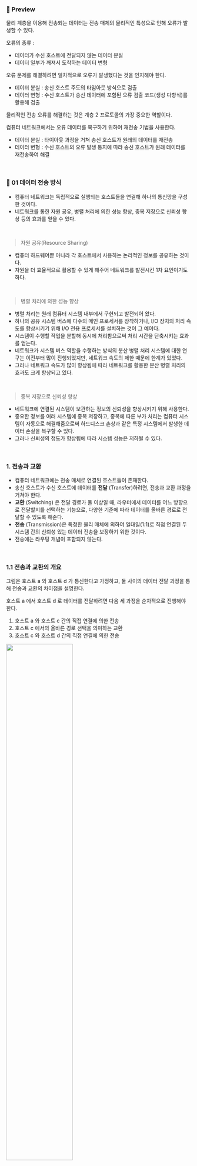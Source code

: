 ### 🔆 Preview

물리 계층을 이용해 전송되는 데이터는 전송 매체의 물리적인 특성으로 인해 오류가 발생할 수 있다.   

오류의 종류 :       
- 데이터가 수신 호스트에 전달되지 않는 데이터 분실      
- 데이터 일부가 깨져서 도착하는 데이터 변형        

오류 문제를 해결하려면 일차적으로 오류가 발생했다는 것을 인지해야 한다.      

- 데이터 분실 : 송신 호스트 주도의 타임아웃 방식으로 검출      
- 데이터 변형 : 수신 호스트가 송신 데이터에 포함된 오류 검출 코드(생성 다항식)를 활용해 검출      

물리적인 전송 오류를 해결하는 것은 계층 2 프로토콜의 가장 중요한 역할이다.      

컴퓨터 네트워크에서는 오류 데이터를 복구하기 위하여 재전송 기법을 사용한다.        

- 데이터 분실 : 타이아웃 과정을 거쳐 송신 호스트가 원래의 데이터를 재전송      
- 데이터 변형 : 수신 호스트의 오류 발생 통지에 따라 송신 호스트가 원래 데이터를 재전송하여 해결    
</br>

### 💎 01 데이터 전송 방식
* 컴퓨터 네트워크는 독립적으로 실행되는 호스트들을 연결해 하나의 통신망을 구성한 것이다.
* 네트워크를 통한 자원 공유, 병렬 처리에 의한 성능 향상, 중복 저장으로 신뢰성 향상 등의 효과를 얻을 수 있다.
</br>

> 자원 공유(Resource Sharing)
* 컴퓨터 하드웨어뿐 아니라 각 호스트에서 사용하는 논리적인 정보를 공유하는 것이다.
* 자원을 더 효율적으로 활용할 수 있게 해주어 네트워크를 발전시킨 1차 요인이기도 하다.
</br>

> 병렬 처리에 의한 성능 향상
* 병렬 처리는 원래 컴퓨터 시스템 내부에서 구현되고 발전되어 왔다.
* 하나의 공유 시스템 버스에 다수의 메인 프로세서를 장착하거나, I/O 장치의 처리 속도를 향상시키기 위해 I/O 전용 프로세서를 설치하는 것이 그 예이다.
* 시스템이 수행할 작업을 분할해 동시에 처리함으로써 처리 시간을 단축시키는 효과를 얻는다.
* 네트워크가 시스템 버스 역할을 수행하는 방식의 분산 병렬 처리 시스템에 대한 연구는 이전부터 많이 진행되었지만, 네트워크 속도의 제한 때문에 한계가 있었다.
* 그러나 네트워크 속도가 많이 향상됨에 따라 네트워크를 활용한 분산 병렬 처리의 효과도 크게 향상되고 있다.
</br>

> 중복 저장으로 신뢰성 향상
* 네트워크에 연결된 시스템이 보관하는 정보의 신뢰성을 향상시키기 위해 사용한다.
* 중요한 정보를 여러 시스템에 중복 저장하고, 중복에 따른 부가 처리는 컴퓨터 시스템이 자동으로 해결해줌으로써 하드디스크 손상과 같은 특정 시스템에서 발생한 데이터 손실을 복구할 수 있다.
* 그러나 신뢰성의 정도가 향상됨에 따라 시스템 성능은 저하될 수 있다.
</br>

### 1. 전송과 교환
* 컴퓨터 네트워크에는 전송 매체로 연결된 호스트들이 존재한다.
* 송신 호스트가 수신 호스트에 데이터를 **전달** (Transfer)하려면, 전송과 교환 과정을 거쳐야 한다.
* **교환** (Switching) 은 전달 경로가 둘 이상일 때, 라우터에서 데이터를 어느 방향으로 전달할지를 선택하는 기능으로, 다양한 기준에 따라 데이터를 올바른 경로로 전달할 수 있도록 해준다.
* **전송** (Transmission)은 특정한 물리 매체에 의하여 일대일(1:1)로 직접 연결된 두 시스템 간의 신뢰성 있는 데이터 전송을 보장하기 위한 것이다.
* 전송에는 라우팅 개념이 포함되지 않는다.
</br>

### 1.1 전송과 교환의 개요
그림은 호스트 a 와 호스트 d 가 통신한다고 가정하고, 둘 사이의 데이터 전달 과정을 통해 전송과 교환의 차이점을 설명한다.   

호스트 a 에서 호스트 d 로 데이터를 전달하려면 다음 세 과정을 순차적으로 진행해야 한다.
1. 호스트 a 와 호스트 c 간의 직접 연결에 의한 전송
2. 호스트 c 에서의 올바른 경로 선택을 의미하는 교환
3. 호스트 c 와 호스트 d 간의 직접 연결에 의한 전송

<img src="https://user-images.githubusercontent.com/83942393/129123127-eff64b4c-7c65-4a7c-85ce-9e5aae153334.png" width="60%" height="60%"></img></br>

* 전송 개념에는 교환 개념이 배제되어야 한다.
* 이를 위해서는, 두 호스트를 전송 매체로 직접 연결해 송신 호스트가 전송한 데이터가 수신 호스트에 직접 도착하도록 해야 한다.

```
호스트 c 에서의 교환 과정은 수신 데이터를 어느 경로로 전달할지를 결정한다.
호스트 c 는 호스트 a, 호스트 d, 호스트 e라는 세 경로로 데이터를 전송할 수 있다.
호스트 a 방향은 데이터가 출발지로 되돌아가므로 잘못된 선택이고, 호스트 e 방향은 직관적으로 볼 때, 데이터가 먼거리로 우회하여 전달되기 때문에 잘못된 선택이다.
호스트 d 방향으로 직접 보내주는 것이 가장 올바른 경로 선택이다.
올바른 경로를 선택하기 위해 교환 기능을 수행하는 호스트는 경로 선택과 관련된 정보를 관리한다.
```
</br>

### 1.2 전송 방식의 종류
네트워크를 다양한 기준으로 분류할 수 있지만,
1. 네트워크에 연결된 호스트의 지리적 분포에 따라 구분하는 방식
2. 데이터 전송·교환 기술로 분류
하는 방식이 대표적이다.

* 지리적 분포에 따른 분류 방식에는 LAN(근거리 통신망), MAN(도시 규모의 통신망), WAN(원거리 통신망) 등이 있다.
* 네트워크 전송·교환 기술에 따라 네트워크를 분류하는 방식에는 각 호스트를 일대일로 직접 연결해 목적지 호스트에만 데이터를 전송하는 점대점(Point-to-Point) 방식과 네트워크에 연결된 모든 호스트에 데이터를 전송하는 브로드캐스팅(Broadcasting) 방식이 있다.
</br>

> 점대점 방식
* 점대점 방식에서는, 호스트 간의 데이터 전달 과정에서 송신 호스트가 중개 호스트와 일대일로 연결되므로, 다른 호소트에는 데이터가 전달되지 않는다.
* 따라서 데이터를 최종 목적지 호스트까지 올바르게 전달하려고, 인접 호스트에 전송하는 과정을 단계적으로 반복한다.
```
이때 각 호스트는 데이터를 송수신하는 호스트일 수도 있고, 중간에 있는 교환 시스템일 수도 있다.
```
* 원거리에 있는 시스템 사이의 통신 방식으로, WAN 환경에서 주로 사용한다.
* 스타형, 링형, 완전형, 불규칙형
</br>

> 브로드캐스팅 방식
* 공유 전송 매체 하나에 여러 호스트를 연결하기 때문에, 네트워크에 연결된 모든 호스트에 데이터가 전송된다.
* 데이터 전달 과정에서는 별도의 교환 기능이 필요없다.
* 대신, 자신을 목적지로 하지 않은 데이터를 받은 호스트는 받은 데이터를 버려 결국 하나의 목적지 호스트만 데이터를 수신하도록 설계해야 한다.
* LAN처럼 지리적으로 가까운 호스트 사이의 통신에서 주로 사용한다.
* 버스형, 링형 
</br>

### 2. 점대점 방식
* 점대점 방식 네트워크에서는 교환 호스트가 송수신 호스트의 중간에 위치한다.
* 이들을 연결하는 구성 형태에 따라 기술적으로 영향을 많이 받는다.

그림은 대표적인 점대점 방식으로 스타형, 링형, 완전형, 불규칙형이 있다.  
<img src="https://user-images.githubusercontent.com/83942393/129124448-6f6e0360-2ac5-4b0c-8823-753c017f83b5.png" width="60%" height="60%"></img></br>

* 점대점 방식은 연결 개수가 많아지면, 성능 면에서 유리하지만, 전송 매체의 길이가 증가해 비용이 많이 든다.
* 반대로 연결 개수가 적어지면, 전송 매체를 더 많이 공유해 네트워크의 혼잡도가 증가한다.
* 따라서 네트워크 트래픽이 많이 발생하는 구간에서는 전송 매체의 수를 늘리고, 그렇지 않은 구간에서는 줄이는 것이 좋다.
</br>

### 2.1 스타형
* 스타형은 중앙에 있는 하나의 중개 호스트 주위로 여러 호스트를 일대일로 연결하는 형태이다.
* 주변 호스트가 데이터를 송수신하려면, 반드시 중앙의 중개 호스트를 거쳐야 한다.
* 따라서 중앙 호스트의 신뢰성과 성능이 전체 네트워크의 성능과 신뢰성에 많은 영향을 준다.
* 또, 데이터를 적절한 목적지로 전송하는 중개 기능도 중앙 호스트가 독점적으로 담당한다.
* 스타형은 아래 그림처럼 다단계로 확장할 수 있는데, 중앙에 있는 스타 구조 주변에 위치한 호스트들을 중심으로 새로운 스타 구조가 확장되는 형태이다.
* 이를 트리(Tree) 형이라 하는데, 이 구조에서는 주변 호스트가 중개 호스트로 확장되는 과정을 반복해 네트워크를 무한대로 펼칠 수 있다.
* 트리형의 장점은 모든 데이터가 중앙 호스트를 중심으로 라우팅되므로, 중개 과정이 간단하다는 점이다.
* 반대로, 중앙 호스트에 문제가 발생하면 전체 네트워크의 동작에 영향을 많이 준다는 단점이 있다.

<img width="325" alt="스크린샷 2021-08-12 오후 3 16 13" src="https://user-images.githubusercontent.com/83942393/129147255-528b3762-5a12-4857-8028-fa51ed5fa8ef.png"></br>
그림 4-3 트리의 구조   
<img src="https://user-images.githubusercontent.com/83942393/129125739-0d854f56-8235-4489-805c-36c49b31c527.png" width="45%" height="45%"></img></br>
<img src="https://user-images.githubusercontent.com/83942393/129125862-251628e1-14e9-4276-8543-5f42f4f8812f.png" width="20%" height="20%"></img></br>
</br>

### 2.2 링형
* 링형은 호스트의 연결이 순환 고리 구조이며, 전송 데이터가 브로드캐스팅되는 특징이 있다.
* 그러나 호스트가 일대일로 직접 연결되기 때문에 점대점 방식에도 포함된다.
* 송신 호스트와 수신 호스트의 거리가 멀수록 데이터 전달 과정에 개입하는 중개 호스트의 개수도 자연히 증가한다.
* 링형에서는 네트워크에 연결된 모든 호스트가 데이터 전송과 교환 기능을 동시에 수행할 수 있어야 한다.
* 이론적으로는 송수신 호스트 사이의 중개 거리를 판단해 데이터를 시계 방향이나 반시계 방향으로 전달하는 것이 효율적이다.
```
그러나 실제 환경에서 링형은 데이터를 한 방향으로만 전달하도록 설계한다.
왜냐하면 데이터 전달 방향을 고정하면, 복잡한 처리 과정이 단순해져, 중개되는 호스트의 개수를 줄이는 것보다 유리하기 때문이다.
```
* 링형에서는 연결된 여러 호스트가 데이터를 동시에 전송하면 데이터 충돌이 발생할 수 있다.
* 따라서 호스트 사이의 데이터 송신 시점을 제어하는 토큰이라는 특수한 제어 프레임을 사용한다.
```
토큰은 데이터 전송 권한을 의미하기 때문에, 호스트가 데이터를 전송하려면 토큰을 꼭 확보해야 한다.
평소에는 링 네트워크 하나의 토큰이 순환하는데, 데이터를 전송하려는 호스트는 토큰이 도착하면, 이를 내부에 보관한 후, 데이터 전송을 시작한다.
그리고 데이터가 네트워크를 한 바퀴 순환하여 되돌아오면 데이터 전송이 완료된 것이므로, 토큰을 다시 링 네트워크에 돌려주어야 한다.

이러한 과정이 반복적으로 이루어지면서, 링에 연결된 모든 호스트가 토큰을 확보하고, 데이터 전송 기회가 동등하게 부여된다.
```
* 링형의 단점은 한 호스트가 고장나면 전체 네트워크가 동작하지 않을 수 있다.
* 따라서 정전이나 기타 원인에 의해 오작동하는 호스트는 네트워크에서 논리적으로 분리하여 고립시킬 수 있어야 한다.
</br>

### 2.3 완전형
* 완전형은 네트워크에 존재하는 모든 호스트가 다른 모든 호스트와 일대일로 직접 연결하는 방식이다.
* 호스트끼리 서로 공유하지 않는 전용 매체로 직접 연결하기 때문에, 교환 기능이 필요 없다.
* 완전형의 단점은, 사용하는 전송 매체의 수가 증가하면, 비용 측면에서 극단적으로 비효율적이라는 것이다.
```
예를 들어 네트워크에 존재하는 호스트의 개수가 N개라고 가정하면 연결에 필요한 전송 매체의 수는 Nx(N-1)/2 개가 된다.
```
* 특별한 목적을 위해, 제한적으로 연결하는 경우를 제외하면, 완전형을 사용하는 경우는 거의 없다고 볼 수 있다.
</br>

### 2.4 불규칙형
* 불규칙형은 말 그대로 전송 매체에 의한 연결 구조를 특정 패턴으로 분류할 수 없다는 뜻이다.
* 일반 네트워크의 형태는 불규칙형이다.
* 네트워크에서 고려해야 하는 여러 환경 요인에 의해 연결 구조가 결정된다.
```
예를 들어, 특정한 두 호스트 사이에 통신 트래픽이 많으면 이들을 직접 연결하고, 적으면 다른 호스트의 중개 과정을 거쳐서 데이터를 주고받도록 설계한다.
```
</br>

### 3. 브로드캐스팅 방식
* 점대점 방식은 전송 매체를 사용해 각 호스트를 일대일로 직접 연결한다는 전제하에, 어떤 호스트를 어떤 구조로 연결하는지를 다룬다.
* 반면, 브로드캐스팅(Broadcasting) 방식은 특정 호스트가 전송한 데이터가 네트워크에 연결된 모든 호스트에 전달된다는 특징이 있다.
* WAN 같은 원거리 통신망에서는 특정 호스트 사이를 직접 연결한 전송 매체가 있는지, 아니면 어떤 우회 경로로 몇 단계를 거쳐서 연결할 수 있는지에 대한 판단이 중요하다.
* 그러나, LAN에서는 연결의 존재 여부보다는 데이터를 목적지 호스트까지 얼마나 효율적으로 전달할 수 있는지가 중요한 잣대가 된다.
* 이를 지원하는 브로드캐스팅 방식은 네트워크의 모든 호스트를 하나의 전송 매체로 연결하므로, 중개 기능을 수행하는 교환 호스트가 필요 없다.
* 또한 임의의 송신 호스트에서 보낸 데이터가 네트워크의 모든 호스트에 전달되므로, 데이터를 수신하도록 지정된 호스트는 해당 데이터를 수신하고 보관하지만, 다른 호스트들은 수신 데이터를 버린다.

그림은 브로드캐스팅 방식을 지원하는 버스형과 링형이다.     
![image](https://user-images.githubusercontent.com/83942393/129128537-8dcccfe3-18e4-4d62-b4fb-db7dec7cf7e7.png)

* 버스형은 공유 전송 매체인 버스에 모든 호스트를 연결하므로 공유 버스에 연결된 모든 호스트가 전송 데이터를 수신할 수 있다.
* 링형은 특정 송신 호스트가 전송한 데이터가 링을 한 바퀴 돈 후에, 다시 송신 호스트로 되돌아오는 방식이다.
* 따라서 링에 연결된 모든 호스트 데이터가 전달되므로 브로드캐스팅 방식에 포함시킬 수 있다.
```
링형은 점대점 방식과 브로드캐스팅 방식의 기준에 모두 부합하는 구조이다.

네트워크의 호스트가 일대일 연결 구조를 지원한다는 측면에서 점대점 방식을 지원하고, 전송 데이터가 모든 호스트에게 전달된다는 측면에서는 브로드캐스팅 방식을 지원한다.
```
</br>

### 3.1 버스형
* 버스형 구조에서는 둘 이상의 호스트에서 데이터를 동시에 전송하면 데이터 충돌이 발생할 수 있으므로 충돌에 따른 오류 문제를 해결해야 한다.
* 충돌 문제는 크게 두 가지 방법으로 해결할 수 있다.
1. 호스트의 전송 권한을 제한함으로써 사전에 충돌을 에방
    * 이 방식에서 호스트가 데이터를 전송하려면 사전에 전송 권한을 확보해야 한다.
    * 전송 권한을 확보하는 방법에는 전송 시간대를 분할하여 각 호스트별로 데이터를 전송할 수 있는 시간대(Time Slice)를 다르게 지정하는 방법과
    * 토큰으로 전송 권한을 순환적으로 이용하는 방법이 있다.

2. 둘째, 충돌 허용
    * 둘 이상의 호스트가 데이터를 동시에 전송할 수 있도록 허용하지만, 충돌이 발생했을 때 이를 감지하고 해결하는 과정이 필요하다.
    * 대표적인 공유 버스 방식인 이더넷(Ethernet)에서 채택하는 방식이 충돌 허용의 예이다.
</br>

### 3.2 링형
* 링형에서는 전송 데이터가 링 주위를 특정 방향으로 순환하면서 전달된다.
* 자신이 수신 호스트가 아닌 호스트는 데이터를 수신하지 않고, 그냥 통과시켜야 한다.
* 수신 호스트로 지정된 호스트는 전송 데이터를 자신의 내부 버퍼에 보관하고, 데이터는 계속해서 링을 순환시켜야 한다.
* 링을 한 바퀴 순환한 데이터는 원래의 송신 호스트로 되돌아온다.
* 송신 호스트는 자신이 전송한 데이터를 링엥서 회수함으로써 전송 과정을 종료하고, 이전에 확보한 토큰을 링에 돌려주어 다른 호스트가 데이터를 전송할 수 있게 한다.
* 링형에서는 충돌 문제를 해결하려고 토큰 기능을 사용한다.
* 호스트들이 데이터를 전송하지 않을 때는 토큰이 링 주위를 순환하게 된다.
* 임의의 호스트가 데이터를 전송하고자 하면, 이 토큰을 획득하여 데이터를 전송하고, 데이터 전송을 완료하면 다시 토큰을 네트워크에 돌려준다.
</br>

### 4. 멀티포인트 통신
* 컴퓨터 통신의 가장 기본적인 형식은, 두 호스트 사이의 데이터 전송을 의미하는 유니캐스팅(Unicasting) 방식이다.   
* 인터넷에서 제공되는 텔넷, FTP, 웹 검색과 같은 대부분의 서비스는 유니캐스팅 방식을 사용한다.  </br>
* 최근의 인터넷 통신 환경은 통신 주체 하나가 다수의 상대방과 통신하는 일대다(1:n) 형식뿐 아니라, 다수와 다수가 통신하는 다대다(n:n) 형식의 다양한 멀티포인트(Multipoint)서비스를 요구한다.
```
화상 회의, 원격 교육, 인터넷 채팅 등이 대표적인 예에 속한다.
```
* 하나의 송신 호스트를 기준으로, 수신 호스트 하나와 연결되면 유니포인트(Unipoint)가 되고, 다수의 수신 호스트와 연결되면 멀티포인트(Multipoint)가 된다.
* 송신 호스트가 한 번의 전송으로 수신 호스트 하나에만 데이터를 전송할 수 있으면 유니캐스팅이고, 다수의 수신 호스트에 전송할 수 있으면 멀티캐스팅이다.
</br>

### 4.1 멀티포인트 유니캐스팅
* 유니캐스팅 방식의 프로토콜은 두 호스트 사이의 일대일 통신만 지원한다.
* 따라서 유니캐스팅 방식을 이용해, 일대다 통신을 하려면 아래 그림과 같은 **멀티포인트 유니캐스팅** (Multipoint Unicasting) 방식을 사용해야 한다.

![image](https://user-images.githubusercontent.com/83942393/129130731-eba6e550-4a9b-4b8c-821d-b2a024b9100d.png)

* 그림처럼 맨 왼쪽의 송신 호스트 a 가 다수의 수신 호스트 (d, e, f)에 데이터를 전송하려면, 먼저 각 수신 호스트와 개별적으로 연결을 설정해야 한다.
```
그림에는 수신 호스트가 세 개 이므로, 연결 설정이 세 개 필요하다.
```
* 데이터 전송 과정에서도 연결 설정처럼 개별 수신 호스트에 별도로 세 번 데이터를 전송해야 한다.
* 유니캐스팅과 멀티포인트 유니캐스팅 방식은, 송수신 호스트 사이의 흐름 제어와 수신 호스트의 응답 기능 및 재전송 기능 등을 구현하기 좋다.
* 그러나 멀티포인트 유니캐스팅의 경우, 수신 호스트 수가 적을 떄는 문제없지만, 그 수가 많아지면 성능 면에서 여러 문제가 나타날 수 있다.
</br>

### 4.2 브로드캐스팅
* 송신 호스트가 전송한 데이터가 네트워크에 연결된 모든 호스트에 전송되는 방식을 브로드캐스팅 이라 한다.
* 수신된 데이터에 대한 처리는 전적으로 수신 호스트의 몫으로 남는다.
* 즉, 수신 데이터를 받아들일지, 폐기할지는 수신 호스트가 목적지 주소를 근거로 결정한다.
* 브로드캐스팅 방식에서는 호스트 수가 많을수록, 네트워크 트래픽이 급격히 증가하는 단점이 있다.
* 따라서 이 방식을 사용해야 한다면, 네트워크 전체에 데이터를 전송하기 보다는 특정 서브넷(Subnet)내에서 사용하는 것이 좋다.

그림은 브로드캐스팅 방식에서 데이터 전송 과정을 보여준다.   
![image](https://user-images.githubusercontent.com/83942393/129132219-71a9fa70-c549-4f1b-b586-d94dc769ffb1.png)
* 왼쪽의 송신 호스트 a 가 전송한 데이터는 네트워크에 연결된 모든 호스트(b, c, d, e)에 전달되고, 이 데이터의 수신 여부는 각 수신 호스트가 판단한다.
* 즉, 전송 데이터의 내부에 기술된 호스트 주소가 자신과 일치하지 않는 호스트는 데이터를 받아들이지 않는다.
* 브로드캐스팅 방식에서는 모든 호스트가 데이터를 수신할 수 있도록, 송신 호스트가 다수의 복사본을 개별 수신 호스트들에 전송하지 않고, 특정한 브로드캐스팅 주소로 전송한다.
* 네트워크에 연결된 라우터나 스위치 등의 네트워크 장비에서는 브로드캐스트 주소로 전달된 패킷을 복사하여 네트워크 전체로 전송해준다.
</br>

### 4.3 멀티캐스팅
* 멀티캐스팅 방식은 프로토콜 자체에서 일대다 전송 기능을 구현하기 때문에 아래 그림과 같은 통신 환경을 연결 설정 요구 한 번으로 지원할 수 있다.
* 이는 멀티포인트 유니캐스팅 그림에서 연결 설정 요구가 세 번 필요한 것과는 비교된다.
<img src="https://user-images.githubusercontent.com/83942393/129132604-068dc69b-f675-4512-bcfd-36f3da6b1272.png" width="60%" height="60%"></img></br>
* 데이터 전송 과정에서도, 멀티포인트 유니캐스팅에서는 수신 호스트의 수만큼 데이터를 반복 전송해야 하지만, 멀티캐스팅에서는 송신 호스트의 전송 요구 한 번으로 모든 수신 호스트에 데이터를 전달할 수 있다.
* 멀티캐스팅의 응용 예는 매우 다양하다.
* 인터넷 멀티미디어 환경에서 제공하는 비디오·오디오 서비스, 화상 회의 서비스 등을 비롯해 자사에 등록된 다수 고객을 대상으로 하는 모든 형태의 데이터 서비스(ex) 인터넷 뉴스, 인터넷 주식) 가 멀티캐스팅 서비스이다.
* 멀티캐스팅을 구현하려면 멀티캐스트 그룹을 생성하고 관리하는 기능이 필요하다.
```
예를 들어, 임의의 호스트가 특정 멀티캐스트 그룹에 가입하고 탈퇴하는 기능이 이에 해당한다.
또 멀티캐스트 데이터를 중개하는 라우터에서 멀티캐스트 그룹 주소를 인식하고, 다수의 수신 호스트에서 중개하는 등의 멀티캐스트 트래픽에 대한 처리 기능도 구현되어야 한다.
```
</br>

`내가 생각하는 일대다와 다대다의 차이점`   

* 일대다에선 송신호스트 a만 멀티캐스팅 가능, 다대다에선 다른 호스트들 (d, e, f)도 멀티캐스팅 가능   
* 교실에 앉아서 화면을 통해 교장 선생님의 말씀을 듣는 건 일대다(1:n), 화상 회의를 통해 통신하는 건 다대다(n:m)
* 내 모습을 교장 선생님이나 다른 교실의 친구들은 볼 수 없으나, 화상 회의는 내 모습도 연결된 다른 사람에게 전송되고, 그 사람들의 모습도 나에게 전송된다. 
</br>

### 💎 02 오류 제어
데이터 링크 계층 프로토콜이 전송 오류 기능을 제공하려면, 우선 오류 발생 여부를 인지할 수 있어야 한다.   
오류의 종류에는 프레임 변형과 프레임 분실이 있다.   
오류를 감지하면 오류 복구 과정이 진행되는데, 컴퓨터 네트워크에서는 일반적으로 송신 호스트가 원래의 데이터를 재전송하는 기법을 사용한다.   
</br>

### 1. 전송 오류의 유형
전송 프레임의 오류를 극복하고, 상위 계층에 신뢰성 있는 전송 서비스를 제공하려면 다음과 같은 기본 기능을 이용해 오류 복구 기능을 제공해야 한다.    
</br>

> 송신 호스트의 응답 프레임
* 송신 호스트가 전송한 데이터의 프레임의 일부가 깨지는 프레임 변형 오류를 확인한 수신 호스트는 송신 호스트에 응답 프레임을 전송해 원래의 데이터 프레임을 재전송하도록 요구할 수 있다.
* 수신 호스트가 전송하는 응답 프레임의 종류에는 데이터 프레임이 정상적으로 도착했을 때 회신하는 **긍정 응답 프레임** 과 데이터 프레임이 깨졌을 때 회신하는 **부정 응답 프레임** 이 있다.
* 송신 호스트의 재전송 기능은 수신 호스트의 부정 응답 프레임 회신에 의해 이루어진다.
</br>

> 송신 호스트의 타이머 기능
* 프레임 분실 오류가 발생하면, 수신 호스트는 이 사실을 인지할 수 없다.
* 따라서 오류 복구 과정이 송신 호스트 주도로 이루어져야 한다.
* 송신 호스트는 데이터 프레임을 전송한 후에 일정한 시간 이내에 수신 호스트로부터 긍정 응답 프레임 회신이 없으면 **타임아웃** (Timeout) 기능을 동작시켜 데이터 프레임을 재전송한다.
</br>

> 순서 번호 기능
* 수신 호스트가 보낸 긍정 응답 프레임을 분실하면, 데이터 프레임이 제대로 도착해도 송신 호스트가 이를 인지할 수 없다.
* 따라서 송신 호스트가 타임아웃 기능에 의해 원래 프레임을 재전송함으로써 수신 호스트가 데이터를 중복 수신하는 결과를 초래한다.
* 이럴 때, 수신 호스트가 중복 데이터 프레임을 가려내려면, 각 프레임 내부에 **순서 번호**(Sequence Number)를 기록해야 한다.
* 데이터 프레임은 원래의 데이터 외에, 오류 검출을 위한 정보도 함께 제공한다.
* 오류 검출을 위한 정보에는 수신 호스트에서 오류를 감지하는 기능만 하는 정보와, 오류가 발생한 프레임을 복구하는 기능을 하는 정보가 있다.
* 오류를 감지만 하는 방법을 사용할 때는 송신 호스트의 도움을 받아 오류 복구 기능을 수행해야 한다.
* 즉, 수신 호스트가 데이터 프레임을 올바르게 수신하면 송신 호스트에 **긍정 응답**(Positive Acknowledgement) 프레임을 보냄으로써, 송수신 호스트 사이의 전송이 완결된다.
* 그러나 프레임 변형 오류가 발생하면 **부정 응답**(Negative Acknowledgement) 프레임을 회신해 송신 호스트의 재전송 기능에 따라 오류 복구 과정을 진행한다.
</br>

### 1.1 정상적인 전송
그림은 송신 호스트가 전송한 프레임이 오류 없이 수신 호스트에 전송된 경우이다.   

<img src="https://user-images.githubusercontent.com/83942393/129139521-87a2582b-e0c9-411a-af57-d6df3fd57fa0.png" width="50%" height="50%"></img></br>
그림 4-8 정상적인 데이터 전송   

* 수신 호스트는 데이터 프레임을 제대로 수신했다는 의미의 긍정 응답 프레임을 회신함으로써 하나의 데이터 프레임에 대한 전송 과정이 완료된다.
* 송신 호스트가 긍정 응답 프레임을 회신받지 못하면 데이터 프레임에 오류가 발생했다는 의미이다.
* 일반적으로 변형된 프레임을 수신한 수신 호스트는 부정 응답 프레임을 전송할 수도 있지만, 프로토콜의 종류에 따라서는 부정 응답 프레임을 지원하지 않을 수도 있다. 이때는 송신 호스트의 타임아웃 기능에 따라 오류 복구 기능을 시작한다.
* 데이터 프레임이 정상적으로 전송되었지만, 수신 호스트의 긍정 응답 프레임이 송신 호스트에게 도착하지 못해도 송신 호스트의 타임아웃 기능에 따라 오류를 복구한다.
</br>

### 1.2 프레임 변형
그림은 데이터 프레임이 수신 호스트에 도착했으나, 전송 과정에서 프레임의 내용이 변형되는 오류가 발생한 경우이다.

<img src="https://user-images.githubusercontent.com/83942393/129139837-7c6a3d5e-68fe-4abc-af61-9db309a628bc.png" width="50%" height="50%"></img></br>
그림 4-9 프레임변형 오류   

* 프레임 변형 오류를 인지한 수신 호스트는 송신 호스트에 부정 응답 프레임을 전송함으로써, 원래의 데이터 프레임을 재전송하는 오류 복구 과정이 진행된다.
*(앞서 언급한 것처럼 부정 응답 프레임을 사용하지 않는 프로토콜에서는 송신 호스트의 타임아웃 기능에 따라 복구 과정을 시작한다.)*   
* 한편, 재전송된 데이터 프레임은 \[그림 4-8]과 같이 올바르게 전송될 수도 있지만, 그림 \[4-9] 처럼 다시 변형 오류가 발생할 수도 있다.
* 또한 긍정 응답 프레임이나 부정 응답 프레임도 전송 과정에서 변형이나 분실과 같은 오류가 발생할 수 있다. 
* 따라서 데이터 링크 계층 프로토콜에서 다루는 전송 오류 문제의 원래는 매우 단순하지만, 프로토콜 설계 시 세심한 주의가 필요하다.
</br>

### 1.3 프레임 분실
* 데이터 링크 계층의 주요 기능 중 하나는 프레임을 전송한 송신 호스트에서 동작하는 타임아웃 기능이다.   
* 그림은 송신 호스트가 전송한 데이터 프레임이 전송 과정에서 사라지는 프레임 분실 오류가 발생하면, 수신 호스트는 송신 호스트로부터 어떠한 데이터 프레임도 전달받지 못했기 때문에 긍정 응답이나 부정 응답 프레임을 회신할 수 없다.   
* 결과적으로 송신 호스트도 응답 프레임을 회신받을 수 없어 응답 프레임을 무한정 기다려야 한다.   

<img src="https://user-images.githubusercontent.com/83942393/129140725-ab90e8e3-8157-43cb-b3ef-58ffaa727996.png" width="60%" height="60%"></img></br>

* 그림에서 수신 호스트가 데이터 프레임의 분실 여부를 인지할 수 있는 방법이 없다.
* 따라서 오류 복구는 송신 호스트의 주도로 타임아웃 기능에 따라 처리된다.
```
즉, 송신 호스트는 데이터 프레임을 전송한 후에 특정 시간까지 수신 호스트의 긍정 응답 프레임이 도착하지 않으면 타임아웃 기능에
따라 원래의 프레임을 스스로 재전송한다.
```
</br>

### 2. 순서 번호
데이터 링크 계층의 오류 복구 기능이 수행되는 과정에서 동일한 데이터 프레임이 수신 호스트에 중복해 도착할 수 있다.
따라서 오류 없이 수신된 중복 데이터 프레임을 가려내기 위해, 프레임 내부에 각 프레임의 고유 번호인 순서 번호(Sequence Number)를 기록한다.

### 2.1 순서 번호의 필요성
* 그림의 (a)처럼 올바르게 수신한 데이터 프레임에 대한 긍정 응답 프레임이 사라지는 오류가 발생하면, 송신 호스트의 타임 아웃 기능에 따라 재전송 과정이 진행된다.   
* 재전송된 데이터 프레임이 제대로 수신되면, 수신 호스트 입장에서는 **동일한** 프레임을 중복해 수신하는 결과가 초래된다.   

![image](https://user-images.githubusercontent.com/83942393/129141155-5a3201fd-8a81-4f37-8c64-19a6253bb13d.png)

* (b)는 긍정 응답 프레임이 올바르게 회신되고, 송신 호스트가 다음 데이터를 송신하여, 수신 호스트는 서로 다른 두 개의 데이터 프레임을 수신하게 된다.    
* 송신 호스트 입장에서 보면, 자신이 동일한 데이터 프레임을 두 번 전송했는지(a), 아니면 서로 다른 두 개의 데이터 프레임을 전송했는지(b) 구분할 수 있다.
* 그러나 수신 호스트는 두 경우를 구분할 수 없다.
* 따라서 수신 호스트가 두 경우를 구분할 수 있도록, 데이터 프레임별로 고유의 순서 번호를 부여하는 방식이 필요하다.
</br>

### 2.2 순서 번호에 의한 프레임 구분
그림은 데이터 프레임에 순서 번호를 부여해, 긍정 응답의 분실 문제를 해결하는 원리를 설명한다.     

<img src="https://user-images.githubusercontent.com/83942393/129141616-c49eba8e-d856-4e77-8e02-19a1dc78d645.png" width="50%" height="50%"></img></br>

<img src="https://user-images.githubusercontent.com/83942393/129141677-b2c8482a-5d98-40d0-8789-f1c882c5fe2d.png" width="50%" height="50%"></img></br>

* 위의 그림에서 데이터 프레임에 순서 번호만 추가했다.
* 수신 호스트는 (a)처럼 순서 번호에 근거하여 동일한 데이터 프레임이 재전송되어 중복 도착했는지, 아니면 (b)처럼 서로 다른 데이터 프레임이 도착했는지를 구분할 수 있다.
</br>

### 3. 흐름 제어
* 오류 제어와 함께 데이터 링크 계층에서 제공하는 주요 기능은 데이터 프레임의 전송 속도를 조절하는 것이다.
* 송신 호스트는 수신 호스트가 감당할 수 있을 정도의 전송 속도를 유지하면서 데이터 프레임을 전송해야 하는데, 이러한 기능을 흐름 제어(Flow Control)이라 한다.
* 흐름 제어 기능 부재에 따른 프레임 분실은 앞서 설명한 전송 오류의 프레임 분실과 동일한 결과를 가져오기 때문에, 이것도 데이터를 재전송하는 방법으로 복구해야 한다.
* 흐름 제어의 기본 원리는 수신 호스트가 다음에 수신할 데이터 프레임의 전송 시점을 송신 호스트에 통지하는 방식이다.
* 가장 많이 사용하는 흐름 제어 프로토콜의 예가 뒤에서 소개하는 슬라이딩 윈도우 프로토콜이다.  
</br>

### 💎 03 프레임
데이터 링크 계층에서는 전송 데이터를 **프레임**(Frame) 이라는 작은 단위로 나누어 처리한다.   
전송 프레임에는 상위 계층에서 보낸 전송 데이터의 오류를 확인하기 위한 체크섬(Checksum), 송수신 호스트의 주소, 기타 프로토콜에서 사용하는 제어 코드 같은 정보가 포함된다.   
프레임을 전송받은 수신 호스는 제일 먼저 체크섬을 확인해, 전송 중에 변형 오류가 발생했는지 확인해야 한다.   
오류가 발생하면 부정 응답 프레임을 회신하여, 송신 호스트가 원래의 데이터를 재전송하도록 요구함으로써 복구 과정을 시작해야 한다.   
프레임 내용에 포함되는 정보는 프로토콜의 용도에 따라 다르다.   
일반적으로 프레임은 내부 정보를 표현하는 방식에 따라 문자 프레임과 비트 프레임으로 구분된다.   
</br>

### 1. 문자 프레임
문자 프레임(Character Frame)은 프레임 내용이 문자로 구성되므로, 문자 데이터를 전송할 때 사용한다.
문자 프레임 방식은 8비트 단위(또는 ASCII 문자 코드)의 고정 크기로 동작한다.
</br>

### 1.1 프레임의 구조
* 하나의 프레임 단위를 구분하기 위해, 프레임의 앞뒤에 ASCII 코드의 특수 문자를 이용한다.
* 즉, 각 프레임의 시작 위치에 DLE, STX 문자를 추가하고, 끝나는 위치에는 DLE, ETX 를 추가해 프레임의 다른 정보와 구분할 수 있도록 한다.

그림의 (a)는 문자 프레임 방식의 프레임 구조이다.   

![image](https://user-images.githubusercontent.com/83942393/129143613-50966cec-1ad0-46c7-b189-c57295e8f67f.png)</br>
그림 4-13 문자 프레임의 구조   

* 이 방식에서 발생 가능한 문제점은 그림의 (b)처럼 데이터의 내용 중에 DLE, STX나 DLE, ETX 문자가 포함될 수 있다는 것이다.
* 결과적으로 프레임을 수신하는 호스트가 프레임의 시작과 끝 위치를 결정하는 데 혼선을 준다.
```
이러한 현상은 문자 프레임 방식을 사용해 실행 파일과 같은 이진 코드 데이터를 전송하는 경우에 발생할 확률이 높다.
```
</br>

### 1.2 문자 스터핑
* 문자 스터핑(Character Stuffing)은 프레임 내부의 전송 데이터에 DLE 문자가 포함되면, 송신 호스트가 전송하는 데이터를 미리 조작함으로써 혼선의 여지를 없앨 수 있다. 
* 즉, 그림의 (a)처럼 DLE 문자 다음에 DLE 문자 하나를 강제로 추가한다.

![image](https://user-images.githubusercontent.com/83942393/129144175-65d66efe-7678-446d-864f-071f8776dec2.png)
* 수신 호스트는 프레임 내용에 DLE 문자가 연속해서 두 번 나타나면 두 번째 DLE는 송신 호스트가 임의로 추가한 문자라고 판단할 수 있다.
* 따라서 상위 계층인 네트워크 계층에 데이터를 전달하기 전에, 둘 중 하나를 제거해야 한다.
* 그림의 (b)는 이를 설명하고 있으며, 송신 호스트가 최초에 전송한 프레임인 \[그림 4-13]의 (b)와 동일한 결과가 된다.

이와 같이 문자 프레임의 전송 과정에서 제어 문자를 추가하는 기능을 문자 스터핑이라 한다.   
문자 스터핑이 올바르게 동작하는 이유는, 프레임의 시작과 끝을 나타내는 제어 코드에는 어떤 경우에도 DLE 문자가 연속해서 두 번 발생하지 않기 때문이다.   
</br>

### 2. 비트 프레임
* 비트 프레임(Bit Frame) 방식은 문자 단위의 가정을 없애고, 임의의 비트 패턴 데이터를 전송할 수 있다.
* 프레임의 시작과 끝 위치에 플래그(Flag)라는 특수하게 정의된 비트 패턴(01111110)을 사용해 프레임 단위를 구분한다.
* 문자 프레임 방식에서 DLE 패턴이 프레임의 내용에 나타날 가능성이 있는 것처럼, 비트 프레임 방식에서도 전송 데이터에 플래그와 동일한 비트 패턴을 포함할 수 있다.
* 따라서 데이터의 내용에 이 패턴이 나타나면, 전송하기 전에 이를 적당히 조작하는 과정이 필요하다.
</br>

### 2.1 프레임의 구조
그림은 비트 프레임의 구조이다.
</br>
</br>

<img src="https://user-images.githubusercontent.com/83942393/129144863-b3445543-2fde-4d93-883d-4caed50c67a3.png" width="70%" height="70%"></img></br>
</br>

* 데이터를 전송하기 전에 프레임의 좌우에 플래그를 추가하고, 수신 호스트는 이 플래그를 제거해 전송 데이터와 필요한 제어 정보를 상위 계층에 전달할 수 있다.
</br>

### 2.2 비트 스터핑
* 비트 프레임 방식에서는 송신 호스트가 전송하고자 하는 데이터의 내용 중에 값이 1인 패턴이 연속해서 5번 발생하면, 강제로 0을 추가해 전송한다.
* 플래그는 1이 연속해서 6개 나오는 패턴이므로, 원천적으로 데이터 내용에 플래크 패턴이 발생하는 것을 차단하기 위함이다.

그림의 프레임의 내용에 굵게 표시된 0은 송신 호스트가 추가한 비트이다.   
</br>

<img src="https://user-images.githubusercontent.com/83942393/129145165-afb01856-8e6b-4f19-8d29-9f4f2ed6c9c3.png" width="70%" height="70%"></img></br>
</br>

* 수신 호스트가 수신한 데이터의 내용에서 플래그 패턴 외에는 어떤 경우도 1이 연속해서 5개를 넘지 않는다.
* 다시 말해서 플래그 패턴과 동일한 형태의 패턴이 데이터 링크 계층의 전송 데이터에는 발생할 수 없다.
* 이와 같은 기능을 비트 스터핑(Bit Stuffing)이라 하며, 수신 호스트는 송신 과정에서 추가된 0을 제거하여, 원래의 데이터를 상위 계층에 전달한다.
</br>

### 💎 04 다항 코드
프레임 전송 과정에서 발생하는 오류를 극복하는 방법은 크게 두 가지이다.   

첫 번째 방법은, 전송 프레임에 오류 검출 코드를 넣어 수신 호스트가 전송 과정의 오류를 검출하도록 하는 것이다.   
이 방법의 오류 복구는 주로 재전송이 이루어진다.   
가장 간단한 오류 검출 코드 방법은 패리티 비트를 추가하는 것이고, 컴퓨터 네트워크에서는 일반적으로 다항 코드 방식을 사용한다.   

두 번째 방법은, 프레임에 오류 복구 코드를 넣어 수신 호스트가 오류 검출과 복구 기능을 모두 수행하도록 하는 것이다.   
예를 들어, 해밍 코드(Hamming Code)는 1비트 오류를 검출하고 복구하는 기능이 있다.   
오류 복구 코드를 사용해 수신 호스트가 오류 복구 기능을 수행하는 방식을 순방향 오류 복구(FEC, Forward Error Correction)라 한다.    
</br>

### 1. 오류 검출
* 네트워크에서는 일반적으로 오류 복구 코드를 이용한 순방향 오류 복구 방식은 사용하지 않고, 재전송(Retransmission) 방식을 이용해 오류를 복구한다. 
* 이를 역방향 오류 복구(BEC, Backward Error Correction) 또는 ARQ(Automatic Repeat reQuest) 방식이라 한다. 
* 역방향 오류 복구 기능을 수행하려면, 수신한 프레임에 오류가 있는지 판단할 수 있어야 한다.
* 이를 위해서는 송신 호스트가 오류를 검출하기 위한 코드를 전송 데이터와 함께 송신해야 한다.
* 오류 검출 코드는 패리티 비트, 블록 검사, 다항 코드 등을 이용해 생성할 수 있다.
</br>

### 1.1 패리티 비트
* 1바이트(8비트) 구조에서 패리티(Parity) 비트는 7비트의 ASCII 코드를 제외한 나머지 1비트이다.
* 패리티 비트는 전송 과정에서 1비트 오류를 검출하기 위한 것으로, 패리티 비트를 포함해 1의 개수가 짝수나 홀수 개가 되도록 한다.
* 예를 들어, 그림과 같이 1101001이라는 데이터를 **짝수 패리티** (Even Parity) 방식을 사용해 전송하려면, 11010010의 형태로 만들어 전송한다.
* 즉, 짝수 패리티 방식에서는 데이터 끝에 패리티 비트를 추가해 전체 1의 개수를 짝수로 만들어준다.
</br>

<img src="https://user-images.githubusercontent.com/83942393/129147785-a7a77ad5-c92c-4ac3-92da-a58b9c855064.png" width="45%" height="45%"></img></br>

* 데이터 전송 과정에서 1비트 오류가 발생하면, 1의 개수가 홀수 개로 바뀐다.
```
예를 들어, 위의 데이터 전송 과정에서 세 번째 비트가 0에서 1로 바뀌면, 수신 호스트는 11110010을 받는다.
```
* 수신 호스트는 패리티 검사를 통해 1의 개수가 홀수로 변경된 사실을 알게 되어, 데이터 전송 과정에서 1비트 오류가 발생했음을 확인할 수 있다.
* **홀수 패리티** (Odd Parity) 방식은 짝수 패리티와 반대로, 1의 개수를 홀수로 만드는 것이다.
* 송신 호스트와 수신 호스트는 짝수 패리티나 홀수 패리티 중 동일한 한 간지 방식을 사용해야 한다.
</br>

### 1.2 블록 검사
* 패리티 방식을 이용한 오류 검출 기법은 1비트 오류에 간단히 적용할 수 있다.
* 그러나 짝수 개의 비트에서 오류가 발생하면 오류가 검출되지 않는 문제점이 있다.
```
예를 들어, 2비트의 데이터가 깨지면, 1의 개수는 원래의 데이터와 같은 짝수나 홀수를 유지한다.
```

<img src="https://user-images.githubusercontent.com/83942393/129146471-5a484bc1-8a86-49f9-a243-c93046906896.png" width="80%" height="80%"></img></br>
</br>
</br>

* 다수의 비트에서 오류가 발생할 때 오류를 검출하는 방법으로는 패리티 방식을 개선한 **블록 검사** (Block Sum Check) 가 있다.
* 이 방식은 아래 그림과 같이, 여러 개의 바이트를 하나의 블록으로 구성한 후, 교차 검사를 한다.
* 즉, 블록 데이터의 수평과 수직 방향에 모두 패리티 비트를 둠으로써 오류 검출 확률을 높인다.
</br>

<img src="https://user-images.githubusercontent.com/83942393/129148634-df6f3fd9-5b1f-4c80-8057-e3d48f5b60da.png" width="60%" height="60%"></img></br>
</br>

* 그림에서 오른쪽에 표시된 패리티 비트는 수형 방향으로 홀수 패리티를, 아래쪽에 블록 검사 비트로 표시한 데이터는 수직 방향으로 짝수 패리티를 적용한 것이다.
* 따라서, 수평 방향으로 짝수 개의 비트가 꺠지면 수직 방향의 블록 검사 비트로 오류를 검출하고, 수직 방향으로 짝수 개의 비트가 꺠지면 수평 방향의 패리티 비트로 오류를 검출한다.
* 이 방식의 문제점은 전송되는 데이터의 양과 비교해 오류 검출을 위한 오버헤드가 크다는 점이다.
* 또, 수평과 수직 방향에서 모두 사각형 형태로 짝수 개의 데이터 오류가 발생하면 이를 검출하지 못한다.
</br>

### 2. 다항 코드
CRC(Cyclic Redundancy Code)라고도 알려진 다항 코드(Polynomial Code) 방식은 현재의 통신 프로토콜에서 가장 많이 사용하는 오류 검출 기법이다.   
특히, 일반 네트워크에서 발생하는 오류는 특정 위치에서 집중적으로 발생하는 버스트 에러(Burst Error) 형태인 경우가 많은데, 다항 코드 방식은 이런 오류를 검출하는 확률이 높은 것으로 알려져 있다.   
</br>

### 2.1 생성 다항식
* 다항 코드 방식은 게수가 0과 1인 다항식 형태를 기반으로 한다.
```
예를 들어, 100101의 다항 코드를 다항식으로 표시하면 1 x x^5 0 x x^4 + 0 x x^3 + 1 x x^2 + 0 x x^1 + 1 x x^0 이 되므로, 
줄여서 생성 다항식 x^5 + x^2 + 1 로 표현할 수 있다.
```

다항 코드 방식을 이용한 오류 검사의 동작 원리는 아래 그림과 같다.   

<img src="https://user-images.githubusercontent.com/83942393/129304567-1802d99f-addd-4fe8-a489-cf7b1c99e5fc.jpg" width="50%" height="50%"></img></br>

* 송신 호스트가 전송할 데이터가 m 비트의 M(x)라면, 데이터 전송 과정에서 n+1 비트의 생성 다항식 G(x)를 사용해, 오류 검출 코드를 생성함으로써 오류 제어 기능을 수행한다.
* 먼저 송신 호스트는 전송 데이터 M(x)를 생성 다항식 G(x)로 나누어, 체크섬(Checksum) 정보를 얻는다.
* 그림처럼 나누기 연산 과정에서는 전송 데이터 뒤에 나머지를 보관할 n 비트의 공간을 확보하고, 이 자리를 모두 0으로 채운 후에 나누기 연산을 수행한다.
* 연산에서 얻은 나머지 값을 체크섬이라 정의하며, 체크섬을 전송 데이터의 뒤에 추가해 수신 호스트에 전달해야 한다.
```
체크섬 계산인 나누기 과정에서 발생하는 다항 연산은 모듈로-2 방식으로 이루어진다.
따라서 덧셈의 자리 올림이나 뺄셈의 자리 빌림 과정이 이루어지지 않으므로, 덧셈과 뺄셈은 배타적 논리합(Exclusive OR) 연산과 동일한 결과를 얻는다.
```
<img src="https://user-images.githubusercontent.com/83942393/129304570-adcf8f6c-c67b-431d-918d-848f92a97e30.jpg" width="60%" height="60%"></img></br>

* 수신 호스트는 전송 오류가 발생했는지를 판단하기 위해 수신한 m+n 비트의 데이터를 생성 다항식 G(x)로 나누는 연산을 수행한다.
* 연결 결과로 얻은 나머지가 0이면 전송 오류가 없다고 판단하고, 0이 아니면 오류가 발생했다고 판단한다.
</br>

### 2.2 체크섬의 예
> CRC 기법의 코드워드 계산 과정
* 예를 들어, 생성 다항식 G(x) = x^8 + x^2 + x + 1 (CRC-8, 9 bit)이 주어지고, 전송 데이터가 01101011인 경우의 체크섬 계산 과정은 아래 그램과 같다.
* 계산을 통해 얻은 나머지는 00010110(8 bit)이므로, 송신 데이터는 01101011**00010110** 이 된다.

![image](https://user-images.githubusercontent.com/83942393/129151319-c3515d25-1dba-4a83-be14-b503f984e546.png)
</br>
</br>

> CRC 기법의 에러 검증 과정
* 수신 호스트는 수신 데이터 0110101100010110을 생성 다항식 100000111로 나누기 연산을 수행한다.
* 이때 나머지가 0이면 전송 오류가 없고, 0이 아니면 오류가 발생한 것으로 판단할 수 있다.

![image](https://user-images.githubusercontent.com/83942393/129151899-fedbab44-eae8-42d8-ab76-1876fb2ec37f.png)
</br>
</br>

> 현재 국제 표준으로 널리 이용되는 생성 다항식의 일부
```
* CRC-12 : x^12 + x^11 + x^3 + x^2 + x^1 + 1
* CRC-16 : x^16 + x^15 + x^2 + 1
* CRC-CCITT : X^16 + x^12 + x^5 + 1
```





















